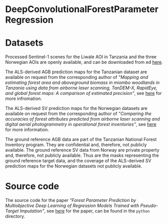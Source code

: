 # DeepConvolutionalForestParameterRegression

# Datasets
Processed Sentinel-1 scenes for the Liwale AOI in Tanzania and the three Norwegian AOIs are openly available, and can be downloaded from ed [here](https://drive.google.com/drive/folders/1ZyxcArRPV6FfXzZsCIwSgECJCrx-AYxf).

The ALS-derived AGB prediction maps for the Tanzanian dataset are available on request from the corresponding author of _"Mapping and estimating forest area and aboveground biomass in miombo woodlands in Tanzania using data from airborne laser scanning, TanDEM-X, RapidEye, and global forest maps: A comparison of estimated precision"_, see [here](https://www.sciencedirect.com/science/article/abs/pii/S0034425716300062) for more infromation.  

The ALS-derived SV prediction maps for the Norwegian datasets are available on request from the corresponding author of _"Comparing the accuracies of forest attributes predicted from airborne laser scanning and digital aerial photogrammetry in operational forest inventories"_, see [here](https://www.sciencedirect.com/science/article/pii/S0034425719301178) for more information. 

The ground reference AGB data are part of the Tanzanian National Forest Inventory program. They are confidential and, therefore, not publicly available. The ground reference SV data from Norway are private property and, therefore, not publicly available. Thus are the masks representing the ground reference target data, and the coverage of the ALS-derived SV prediction maps for the Norwegian datasets not publicly available.

# Source code
The source code for the paper _"Forest Parameter Prediction by Multiobjective Deep Learning of Regression Models Trained with Pseudo-Target Imputation"_, see [here](https://arxiv.org/abs/2306.11103) for the paper, can be found in the `python` directory. 